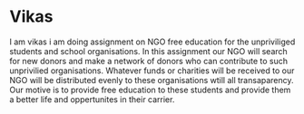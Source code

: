 # Vikas
I am vikas i am doing assignment on NGO free education for the unpriviliged students and school organisations. 
In this assignment our NGO will search for new donors and make a network of donors who can contribute to such unprivilied organisations. 
Whatever funds or charities will be received to our NGO will be distributed evenly to these organisations wtill all transaparency.
Our motive is to provide free education to these students and provide them a better life and oppertunites in their carrier.
